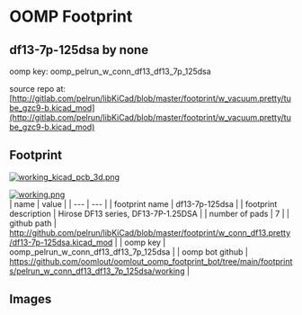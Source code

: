 # OOMP Footprint  
## df13-7p-125dsa  by none  
  
oomp key: oomp_pelrun_w_conn_df13_df13_7p_125dsa  
  
source repo at: [http://gitlab.com/pelrun/libKiCad/blob/master/footprint/w_vacuum.pretty/tube_gzc9-b.kicad_mod](http://gitlab.com/pelrun/libKiCad/blob/master/footprint/w_vacuum.pretty/tube_gzc9-b.kicad_mod)  
## Footprint  
  
[![working_kicad_pcb_3d.png](working_kicad_pcb_3d_600.png)](working_kicad_pcb_3d.png)  
  
[![working.png](working_600.png)](working.png)  
| name | value | 
| --- | --- | 
| footprint name | df13-7p-125dsa | 
| footprint description | Hirose DF13 series, DF13-7P-1.25DSA | 
| number of pads | 7 | 
| github path | http://github.com/pelrun/libKiCad/blob/master/footprint/w_conn_df13.pretty/df13-7p-125dsa.kicad_mod | 
| oomp key | oomp_pelrun_w_conn_df13_df13_7p_125dsa | 
| oomp bot github | https://github.com/oomlout/oomlout_oomp_footprint_bot/tree/main/footprints/pelrun_w_conn_df13_df13_7p_125dsa/working | 
## Images  
